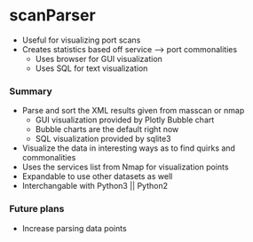 # scanParser
- Useful for visualizing port scans
- Creates statistics based off service --> port commonalities
  - Uses browser for GUI visualization
  - Uses SQL for text visualization

### Summary
 - Parse and sort the XML results given from masscan or nmap
   - GUI visualization provided by Plotly Bubble chart
    - Bubble charts are the default right now
   - SQL visualization provided by sqlite3
 - Visualize the data in interesting ways as to find quirks and commonalities
 - Uses the services list from Nmap for visualization points
 - Expandable to use other datasets as well
 - Interchangable with Python3 || Python2

### Future plans
 - Increase parsing data points
